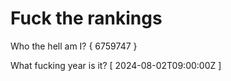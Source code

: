 # Fuck the rankings

Who the hell am I?
{ 6759747 }

What fucking year is it?
[ 2024-08-02T09:00:00Z ]
